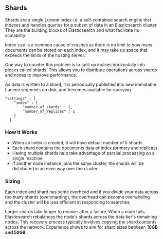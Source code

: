 ## Shards

Shards are a single Lucene index i.e. a self-contained search engine that indexes and handles queries for a subset of data in an Elasticsearch cluster. They are the building blocks of Elasticsearch and what facilitate its scalability.

Index size is a common cause of crashes as there is no limit to how many documents can be stored on each index, and it may take up space that exceeds the limits of the hosting server.

One way to counter this problem is to split up indices horizontally into pieces called shards. This allows you to distribute operations across shards and nodes to improve performance.

As data is written to a shard, it is periodically published into new immutable Lucene segments on disk, and becomes available for querying.

```
"settings" : {
    "index" : {
        "number_of_shards" : 2,
        "number_of_replicas" : 1
    }
  }
```

### How it Works

- When an index is created, it will have default number of 5 shards
- Each shard contains the documents data of index (primary and replicas)
- Having multiple shards help take advantage of parallel processing on a single machine
- If another node instance joins the same cluster, the shards will be distributed in an even way over the cluster

### Sizing

Each index and shard has some overhead and if you divide your data across too many shards (oversharding), the overhead can become overwheling and the cluster will be less efficient at responding to searches.

Larger shards take longer to recover after a failure. When a node fails, Elasticsearch rebalances the node's shards across the data tier's remaining nodes. This recovery process typically involves copying the shard contents across the network. Experience shows to aim for shard sizes between **10GB and 50GB**.
